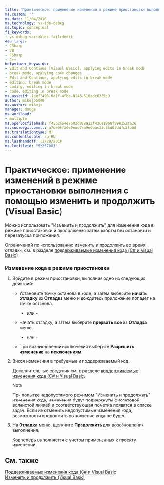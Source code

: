 ```yaml
---
title: 'Практическое: применение изменений в режиме приостановки выполнения с помощью изменить и продолжить | Документация Майкрософт'
ms.custom: ''
ms.date: 11/04/2016
ms.technology: vs-ide-debug
ms.topic: conceptual
f1_keywords:
- vs.debug.variables.failededit
dev_langs:
- CSharp
- VB
- FSharp
- C++
helpviewer_keywords:
- Edit and Continue [Visual Basic], applying edits in break mode
- break mode, applying code changes
- Edit and Continue, applying edits in break mode
- editing, break mode
- coding, editing in break mode
- code, editing in break mode
ms.assetid: 1eef7498-6a1f-4fba-8146-510adc6375c9
author: mikejo5000
ms.author: mikejo
manager: douge
ms.workload:
- multiple
ms.openlocfilehash: f45b2a64e7602d038a12f436019a8f99e352aa26
ms.sourcegitcommit: a7de99f36e9ead7ea9e9bac23c88d05ddfc38b00
ms.translationtype: MT
ms.contentlocale: ru-RU
ms.lasthandoff: 11/20/2018
ms.locfileid: "52257081"
---
```

# <a name="how-to-apply-edits-in-break-mode-with-edit-and-continue-visual-basic"></a>Практическое: применение изменений в режиме приостановки выполнения с помощью изменить и продолжить (Visual Basic)
Можно использовать "Изменить и продолжить" для изменения кода в режиме приостановки и продолжения затем работы без остановки и перезапуска приложения.  
  
Ограничений по использованию изменить и продолжить во время отладки, см. в разделе [поддерживаемые изменения кода (C# и Visual Basic](../debugger/supported-code-changes-csharp.md)]
  
### <a name="to-edit-code-in-break-mode"></a>Изменение кода в режиме приостановки  
  
1.  Войдите в режим приостановки, выполнив одно из следующих действий:  
  
    -   Установите точку останова в коде, а затем выберите **начать отладку** из **Отладка** меню и дождитесь приложение попадет на точке останова.  
  
         - или -  
  
    -   Начать отладку, а затем выберите **прервать все** из **Отладка** меню.  
  
         - или -  
  
    -   При возникновении исключения выберите **Разрешить изменение** на **исключениям**.  
  
2.  Внося изменения в требуемые и поддерживаемый код.  
  
     Дополнительные сведения см. в разделе [поддерживаемые изменения кода (C# и Visual Basic](../debugger/supported-code-changes-csharp.md).  
  
    > [!NOTE]
    >  При попытке недопустимого режимом "Изменить и продолжить" изменения кода, изменения будут подчеркнуты фиолетовой волнистой линией и соответствующая пометка появится в списке задач. Если не отменить недопустимые изменения кода, возможности продолжить выполнение кода не будет.  
  
3.  На **Отладка** меню, щелкните **Продолжить** для возобновления выполнения.  
  
     Код теперь выполняется с учетом примененных к проекту изменений.  
  
## <a name="see-also"></a>См. также  
 [Поддерживаемые изменения кода (C# и Visual Basic](../debugger/supported-code-changes-csharp.md)   
 [Изменить и продолжить (Visual Basic)](../debugger/edit-and-continue-visual-basic.md)